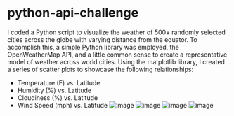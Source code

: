 # python-api-challenge

I coded a Python script to visualize the weather of 500+ randomly selected cities across the globe with varying distance from the equator. To accomplish this, a simple Python library was employed, the OpenWeatherMap API, and a little common sense to create a representative model of weather across world cities. Using the matplotlib library, I created a series of scatter plots to showcase the following relationships:

 - Temperature (F) vs. Latitude
 - Humidity (%) vs. Latitude
 - Cloudiness (%) vs. Latitude
 - Wind Speed (mph) vs. Latitude
![image](https://user-images.githubusercontent.com/54033512/71743551-77b3d600-2e2a-11ea-9586-837c6c44f77d.png)
![image](https://user-images.githubusercontent.com/54033512/71743488-4d621880-2e2a-11ea-8ae8-bb8dab797bf0.png)
![image](https://user-images.githubusercontent.com/54033512/71743645-ab8efb80-2e2a-11ea-9037-1775bff0a137.png)
![image](https://user-images.githubusercontent.com/54033512/71743650-b0ec4600-2e2a-11ea-8a8c-4175de7f86c6.png)

